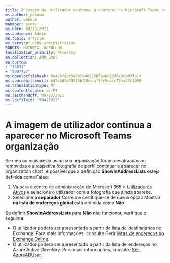 ```yaml
---
title: A imagem de utilizador continua a aparecer no Microsoft Teams organização
ms.author: pebaum
author: pebaum
manager: scotv
ms.date: 09/13/2021
ms.audience: Admin
ms.topic: article
ms.service: o365-administration
ROBOTS: NOINDEX, NOFOLLOW
localization_priority: Priority
ms.collection: Adm_O365
ms.custom:
- "13834"
- "9007457"
ms.openlocfilehash: be4c6feb55e6b7c4667566946d8d3640cc0ffb1d
ms.sourcegitcommit: b47c6d5e74819b73becaf1dc5eacc72eaf7c1055
ms.translationtype: MT
ms.contentlocale: pt-PT
ms.lasthandoff: 09/15/2021
ms.locfileid: "59422322"
---
```

# <a name="user-picture-still-appears-in-the-microsoft-teams-organization-chart"></a>A imagem de utilizador continua a aparecer no Microsoft Teams organização

Se uma ou mais pessoas na sua organização foram desativadas ou removidas e a respetiva fotografia de perfil continuar a aparecer no organization chart, é possível que a definição **ShowInAddressLists** esteja definida como Falso: 

1. Vá para o centro de administração do Microsoft 365 > [Utilizadores Ativos](https://admin.microsoft.com/Adminportal/Home?source=applauncher#/users) e selecione o utilizador com a fotografia que ainda aparece. 
1. Selecione **o separador** Correio e certifique-se de que a opção Mostrar **na lista de endereços global** está definida como **Não.**

Se definir **ShowInAddressLists** para **Não** não funcionar, verifique o seguinte: 

- O utilizador poderá ser apresentado a partir da lista de destinatários no Exchange. Para mais informações, consulte Gerir [listas de endereços no Exchange Online](https://docs.microsoft.com/exchange/address-books/address-lists/manage-address-lists#use-the-eac-to-hide-recipients-from-address-lists). 
- O utilizador poderá ser apresentado a partir da lista de endereços no Azure Active Directory. Para mais informações, consulte [Set-AzureADUser.](https://docs.microsoft.com/powershell/module/azuread/set-azureaduser?view=azureadps-2.0) 
